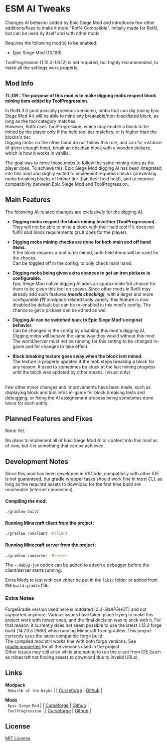 # ESM AI Tweaks

Changes AI behavior added by Epic Siege Mod and introduces few other additions/fixes to make it more "RotN-Compatible".
Initially made for RotN, but can be used by itself and with other mods.

Requires the following mod(s) to be enabled:
- Epic Siege Mod (13.169)

ToolProgression (1.12.2-1.6.12) is not required, but highly recommended, to make all the settings work properly.


## Mod Info

**TL;DR : The purpose of this mod is to make digging mobs respect block mining tiers added by ToolProgression.**<br>

In RotN 3.3 (and possibly previous versions), mobs that can dig (using Epic Siege Mod AI) will be 
able to mine any breakable/non-blacklisted block, as long as the tool category matches.<br>
However, RotN uses ToolProgression, which may enable a block to be mined by the player 
only if the held tool tier matches, or is higher than the blocks's tier.<br>
Digging mobs on the other hand do not follow this rule, and can for instance (if given enough time), 
break an obsidian block with a wooden pickaxe, which is how it works in vanilla.

The goal was to force those mobs to follow the same mining rules as the player does. 
To achieve this, Epic Siege Mod digging AI has been integrated into this mod and slighly edited 
to implement required checks (preventing mobs breaking blocks of higher tier than their held hold), 
and to improve compatibility between Epic Siege Mod and ToolProgression.


## Main Features

The following AI-related changes are exclusively for the digging AI.

- **Digging mobs respect the block mining level/tier (ToolProgression).**<br>
They will not be able to mine a block with their held tool if it does not fulfill 
said block requirements (as it does for the player).<br>

- **Digging mobs mining checks are done for both main and off hand items.**<br>
If the block requires a tool to be mined, both held items will be used for the checks.<br>
Can be toggled off in the config, to only check main hand.

- **Digging mobs being given extra chances to get an iron pickaxe is configurable.**<br>
Epic Siege Mod native digging AI adds an approximate 1/4 chance for them to be given this tool on spawn. 
Since other mods in RotN may already add such features ***(needs checking)***, 
with a larger and more configurable ***(?)*** modpack-related tools variety,
this feature is now disabled by default but can be re-enabled in this mod's config. 
The chance to get a pickaxe can be edited as well.

- **Digging AI can be switched back to Epic Siege Mod's original behavior.**<br>
Can be changed in the config by disabling this mod's digging AI. Digging mobs will behave the same way they would without this mod.
The world/server must not be running for this setting to be changed in-game 
and for changes to take effect.

- **Block breaking texture goes away when the block isnt mined.**<br>
The texture is properly updated if the mob stops breaking a block for any reason. 
It used to sometimes be stuck at the last mining progress until the block was updated by other means. 
(visual only)

<br>
Few other minor changes and improvements have been made, such as displaying block and tool infos in-game for block breaking tests and debugging, or fixing the AI assignement process being sometimes done twice for each entity.

## Planned Features and Fixes

None Yet.

No plans to implement all of Epic Siege Mod AI or content into this mod as of now, 
but it is something that can be achieved.


## Development Notes

Since this mod has been developed in VSCode, compatibiliy with other IDE is not guaranteed, 
but gradle wrapper tasks should work fine in most CLI, 
as long as the required assets to download for the first time build are reacheable 
(internet connection).

#### Compiling the mod:
```bash
./gradlew build
```

#### Running Minecraft client from the project:
```bash
./gradlew runclient -Pclient
```

#### Running Minecraft server from the project:
```bash
./gradlew runserver -Pserver
```

The `--debug-jvm` option can be added to attach a debugger before the client/server starts running.

Extra Mods to test with can either be put in the `libs/` folder or added from the `build.gradle` file.

### Extra Notes

ForgeGradle version used here is outdated (*2.3-SNAPSHOT*) and not supported anymore. 
Various issues have taken place trying to make this project work with newer ones, 
and the final decision was to stick with it.
For that reason, it currently does not seem possible to use the latest *1.12.2* forge build (*14.23.5.2860*) 
when running Minecraft from gradlew. 
This project currently uses the latest compatible forge build.<br>
The compiled mod still works fine with both forge versions. 
See [gradle.properties](/gradle.properties) for all the versions used in the project.<br>
Other issues may still arise while attempting to run the client from IDE 
(such as minecraft not finding assets to download due to invalid URLs).


## Links

**Modpack** <br>
&nbsp; `Rebirth of the Night` | | 
[Curseforge](https://www.curseforge.com/minecraft/modpacks/rebirth-of-the-night) | 
[Github](https://github.com/Rebirth-of-the-Night/Rebirth-Of-The-Night) | <br>


**Mods** <br>
&nbsp; `Epic Siege Mod` | | 
[Curseforge](https://www.curseforge.com/minecraft/mc-mods/epic-siege-mod) | 
[Github](https://github.com/da3dsoul/Epic-Siege-Mod) | <br>
&nbsp; `ToolProgression` | | 
[Curseforge](https://www.curseforge.com/minecraft/mc-mods/tool-progression) | 
[Github](https://github.com/tyra314/ToolProgression) | <br>


## License

[MIT License](LISENCE)